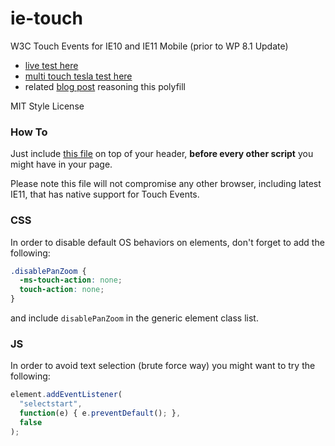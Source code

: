 ie-touch
========

W3C Touch Events for IE10 and IE11 Mobile (prior to WP 8.1 Update)

  * [live test here](http://webreflection.github.io/ie-touch/)
  * [multi touch tesla test here](http://webreflection.github.io/ie-touch/tesla/)
  * related [blog post](http://webreflection.blogspot.com/2014/05/touch-events-for-ie-mobile.html) reasoning this polyfill

MIT Style License

### How To

Just include [this file](ie-touch.js) on top of your header, **before every other script** you might have in your page.

Please note this file will not compromise any other browser, including latest IE11, that has native support for Touch Events.


### CSS

In order to disable default OS behaviors on elements, don't forget to add the following: 
```css
.disablePanZoom {
  -ms-touch-action: none;
  touch-action: none;
}
```
and include `disablePanZoom` in the generic element class list.

### JS

In order to avoid text selection (brute force way) you might want to try the following:
```js
element.addEventListener(
  "selectstart",
  function(e) { e.preventDefault(); },
  false
);
```

